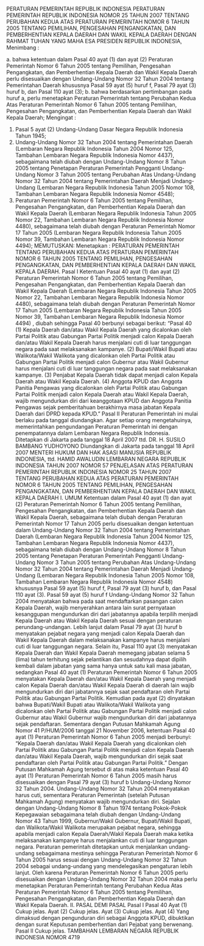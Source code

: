  PERATURAN PEMERINTAH REPUBLIK INDONESIA PERATURAN PEMERINTAH REPUBLIK INDONESIA NOMOR 25 TAHUN 2007 TENTANG PERUBAHAN KEDUA ATAS PERATURAN PEMERINTAH NOMOR 6 TAHUN 2005 TENTANG PEMILIHAN, PENGESAHAN PENGANGKATAN, DAN PEMBERHENTIAN KEPALA DAERAH DAN WAKIL KEPALA DAERAH
DENGAN RAHMAT TUHAN YANG MAHA ESA PRESIDEN REPUBLIK INDONESIA,
Menimbang :

a. bahwa ketentuan dalam Pasal 40 ayat (1) dan ayat (2) Peraturan Pemerintah Nomor 6 Tahun 2005 tentang Pemilihan, Pengesahan Pengangkatan, dan Pemberhentian Kepala Daerah dan Wakil Kepala Daerah perlu disesuaikan dengan Undang-Undang Nomor 32 Tahun 2004 tentang Pemerintahan Daerah khususnya Pasal 59 ayat (5) huruf f, Pasal 79 ayat (3) huruf b, dan Pasal 110 ayat (3);
b. bahwa berdasarkan pertimbangan pada huruf a, perlu menetapkan Peraturan Pemerintah tentang Perubahan Kedua Atas Peraturan Pemerintah Nomor 6 Tahun 2005 tentang Pemilihan, Pengesahan Pengangkatan, dan Pemberhentian Kepala Daerah dan Wakil Kepala Daerah;
Mengingat :

1. Pasal 5 ayat (2) Undang-Undang Dasar Negara Republik Indonesia Tahun 1945;
2. Undang-Undang Nomor 32 Tahun 2004 tentang Pemerintahan Daerah (Lembaran Negara Republik Indonesia Tahun 2004 Nomor 125, Tambahan Lembaran Negara Republik Indonesia Nomor 4437), sebagaimana telah diubah dengan Undang-Undang Nomor 8 Tahun 2005 tentang Penetapan Peraturan Pemerintah Pengganti Undang-Undang Nomor 3 Tahun 2005 tentang Perubahan Atas Undang-Undang Nomor 32 Tahun 2004 tentang Pemerintahan Daerah Menjadi Undang-Undang (Lembaran Negara Republik Indonesia Tahun 2005 Nomor 108, Tambahan Lembaran Negara Republik Indonesia Nomor 4548);
3. Peraturan Pemerintah Nomor 6 Tahun 2005 tentang Pemilihan, Pengesahan Pengangkatan, dan Pemberhentian Kepala Daerah dan Wakil Kepala Daerah (Lembaran Negara Republik Indonesia Tahun 2005 Nomor 22, Tambahan Lembaran Negara Republik Indonesia Nomor 4480), sebagaimana telah diubah dengan Peraturan Pemerintah Nomor 17 Tahun 2005 (Lembaran Negara Republik Indonesia Tahun 2005 Nomor 39, Tambahan Lembaran Negara Republik Indonesia Nomor 4494);
MEMUTUSKAN:
 Menetapkan : PERATURAN PEMERINTAH TENTANG PERUBAHAN KEDUA ATAS PERATURAN PEMERINTAH NOMOR 6 TAHUN 2005 TENTANG PEMILIHAN, PENGESAHAN PENGANGKATAN, DAN PEMBERHENTIAN KEPALA DAERAH DAN WAKIL KEPALA DAERAH.
Pasal I
Ketentuan Pasal 40 ayat (1) dan ayat (2) Peraturan Pemerintah Nomor 6 Tahun 2005 tentang Pemilihan, Pengesahan Pengangkatan, dan Pemberhentian Kepala Daerah dan Wakil Kepala Daerah (Lembaran Negara Republik Indonesia Tahun 2005 Nomor 22, Tambahan Lembaran Negara Republik Indonesia Nomor 4480), sebagaimana telah diubah dengan Peraturan Pemerintah Nomor 17 Tahun 2005 (Lembaran Negara Republik Indonesia Tahun 2005 Nomor 39, Tambahan Lembaran Negara Republik Indonesia Nomor 4494) , diubah sehingga Pasal 40 berbunyi sebagai berikut: “Pasal 40 (1) Kepala Daerah dan/atau Wakil Kepala Daerah yang dicalonkan oleh Partai Politik atau Gabungan Partai Politik menjadi calon Kepala Daerah dan/atau Wakil Kepala Daerah harus menjalani cuti di luar tanggungan negara pada saat melaksanakan kampanye.
(2) Bupati/Wakil Bupati atau Walikota/Wakil Walikota yang dicalonkan oleh Partai Politik atau Gabungan Partai Politik menjadi calon Gubernur atau Wakil Gubernur harus menjalani cuti di luar tanggungan negara pada saat melaksanakan kampanye.
(3) Penjabat Kepala Daerah tidak dapat menjadi calon Kepala Daerah atau Wakil Kepala Daerah.
(4) Anggota KPUD dan Anggota Panitia Pengawas yang dicalonkan oleh Partai Politik atau Gabungan Partai Politik menjadi calon Kepala Daerah atau Wakil Kepala Daerah, wajib mengundurkan diri dari keanggotaan KPUD dan Anggota Panitia Pengawas sejak pemberitahuan berakhirnya masa jabatan Kepala Daerah dari DPRD kepada KPUD.”
Pasal II
Peraturan Pemerintah ini mulai berlaku pada tanggal diundangkan.
Agar setiap orang mengetahuinya, memerintahkan pengundangan Peraturan Pemerintah ini dengan penempatannya dalam Lembaran Negara Republik Indonesia. Ditetapkan di Jakarta pada tanggal 18 April 2007 ttd. DR. H. SUSILO BAMBANG YUDHOYONO Diundangkan di Jakarta pada tanggal 18 April 2007 MENTERI HUKUM DAN HAK ASASI MANUSIA REPUBLIK INDONESIA, ttd. HAMID AWALUDIN LEMBARAN NEGARA REPUBLIK INDONESIA TAHUN 2007 NOMOR 57 PENJELASAN ATAS PERATURAN PEMERINTAH REPUBLIK INDONESIA NOMOR 25 TAHUN 2007 TENTANG PERUBAHAN KEDUA ATAS PERATURAN PEMERINTAH NOMOR 6 TAHUN 2005 TENTANG PEMILIHAN, PENGESAHAN PENGANGKATAN, DAN PEMBERHENTIAN KEPALA DAERAH DAN WAKIL KEPALA DAERAH I. UMUM Ketentuan dalam Pasal 40 ayat (1) dan ayat (2) Peraturan Pemerintah Nomor 6 Tahun 2005 tentang Pemilihan, Pengesahan Pengangkatan, dan Pemberhentian Kepala Daerah dan Wakil Kepala Daerah, sebagaimana telah diubah dengan Peraturan Pemerintah Nomor 17 Tahun 2005 perlu disesuaikan dengan ketentuan dalam Undang-Undang Nomor 32 Tahun 2004 tentang Pemerintahan Daerah (Lembaran Negara Republik Indonesia Tahun 2004 Nomor 125, Tambahan Lembaran Negara Republik Indonesia Nomor 4437), sebagaimana telah diubah dengan Undang-Undang Nomor 8 Tahun 2005 tentang Penetapan Peraturan Pemerintah Pengganti Undang- Undang Nomor 3 Tahun 2005 tentang Perubahan Atas Undang-Undang Nomor 32 Tahun 2004 tentang Pemerintahan Daerah Menjadi Undang- Undang (Lembaran Negara Republik Indonesia Tahun 2005 Nomor 108, Tambahan Lembaran Negara Republik Indonesia Nomor 4548) khususnya Pasal 59 ayat (5) huruf f, Pasal 79 ayat (3) huruf b, dan Pasal 110 ayat (3). Pasal 59 ayat (5) huruf f Undang-Undang Nomor 32 Tahun 2004 menyatakan bahwa pada saat mendaftarkan pasangan calon Kepala Daerah, wajib menyerahkan antara lain surat pernyataan kesanggupan mengundurkan diri dari jabatannya apabila terpilih menjadi Kepala Daerah atau Wakil Kepala Daerah sesuai dengan peraturan perundang-undangan. Lebih lanjut dalam Pasal 79 ayat (3) huruf b menyatakan pejabat negara yang menjadi calon Kepala Daerah dan Wakil Kepala Daerah dalam melaksanakan kampanye harus menjalani cuti di luar tanggungan negara. Selain itu, Pasal 110 ayat (3) menyatakan Kepala Daerah dan Wakil Kepala Daerah memegang jabatan selama 5 (lima) tahun terhitung sejak pelantikan dan sesudahnya dapat dipilih kembali dalam jabatan yang sama hanya untuk satu kali masa jabatan, sedangkan Pasal 40 ayat (1) Peraturan Pemerintah Nomor 6 Tahun 2005 menyatakan Kepala Daerah dan/atau Wakil Kepala Daerah yang menjadi calon Kepala Daerah dan/atau Wakil Kepala Daerah di daerah lain wajib mengundurkan diri dari jabatannya sejak saat pendaftaran oleh Partai Politik atau Gabungan Partai Politik. Kemudian pada ayat (2) dinyatakan bahwa Bupati/Wakil Bupati atau Walikota/Wakil Walikota yang dicalonkan oleh Partai Politik atau Gabungan Partai Politik menjadi calon Gubernur atau Wakil Gubernur wajib mengundurkan diri dari jabatannya sejak pendaftaran. Sementara dengan Putusan Mahkamah Agung Nomor 41 P/HUM/2006 tanggal 21 November 2006, ketentuan Pasal 40 ayat (1) Peraturan Pemerintah Nomor 6 Tahun 2005 menjadi berbunyi: “Kepala Daerah dan/atau Wakil Kepala Daerah yang dicalonkan oleh Partai Politik atau Gabungan Partai Politik menjadi calon Kepala Daerah dan/atau Wakil Kepala Daerah, wajib mengundurkan diri sejak saat pendaftaran oleh Partai Politik atau Gabungan Partai Politik.” Dengan Putusan Mahkamah Agung tersebut di atas maka ketentuan Pasal 40 ayat (1) Peraturan Pemerintah Nomor 6 Tahun 2005 masih harus disesuaikan dengan Pasal 79 ayat (3) huruf b Undang-Undang Nomor 32 Tahun 2004. Undang-Undang Nomor 32 Tahun 2004 menyatakan harus cuti, sementara Peraturan Pemerintah (setelah Putusan Mahkamah Agung) menyatakan wajib mengundurkan diri. Sejalan dengan Undang-Undang Nomor 8 Tahun 1974 tentang Pokok-Pokok Kepegawaian sebagaimana telah diubah dengan Undang-Undang Nomor 43 Tahun 1999, Gubernur/Wakil Gubernur, Bupati/Wakil Bupati, dan Walikota/Wakil Walikota merupakan pejabat negara, sehingga apabila menjadi calon Kepala Daerah/Wakil Kepala Daerah maka ketika melaksanakan kampanye harus menjalankan cuti di luar tanggungan negara. Peraturan pemerintah ditetapkan untuk menjalankan undang-undang sebagaimana mestinya sehingga Peraturan Pemerintah Nomor 6 Tahun 2005 harus sesuai dengan Undang-Undang Nomor 32 Tahun 2004 sebagai undang-undang yang mendelegasikan pengaturan lebih lanjut. Oleh karena Peraturan Pemerintah Nomor 6 Tahun 2005 perlu disesuaikan dengan Undang-Undang Nomor 32 Tahun 2004 maka perlu menetapkan Peraturan Pemerintah tentang Perubahan Kedua Atas Peraturan Pemerintah Nomor 6 Tahun 2005 tentang Pemilihan, Pengesahan Pengangkatan, dan Pemberhentian Kepala Daerah dan Wakil Kepala Daerah. II. PASAL DEMI PASAL
Pasal I
Pasal 40
Ayat (1) Cukup jelas. Ayat (2) Cukup jelas. Ayat (3) Cukup jelas. Ayat (4) Yang dimaksud dengan pengunduran diri sebagai Anggota KPUD, dibuktikan dengan surat Keputusan pemberhentian dari Pejabat yang berwenang.
Pasal II
Cukup jelas. TAMBAHAN LEMBARAN NEGARA REPUBLIK INDONESIA NOMOR 4719